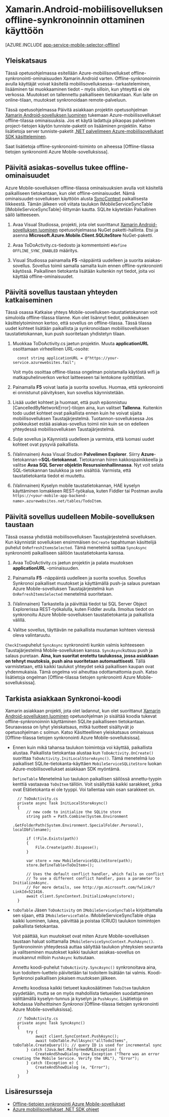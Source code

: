 <properties
    pageTitle="Ota offline-synkronoinnin, kun Azure Mobile-sovellus (Xamarin Android)"
    description="Opettele käyttämään App palvelun Mobile-sovelluksen välimuisti ja synkronoi offline-tilassa tietojen Xamarin Android-sovelluksessa"
    documentationCenter="xamarin"
    authors="adrianhall"
    manager="dwrede"
    editor=""
    services="app-service\mobile"/>

<tags
    ms.service="app-service-mobile"
    ms.workload="mobile"
    ms.tgt_pltfrm="mobile-xamarin-android"
    ms.devlang="dotnet"
    ms.topic="article"
    ms.date="10/01/2016"
    ms.author="adrianha"/>

# <a name="enable-offline-sync-for-your-xamarinandroid-mobile-app"></a>Xamarin.Android-mobiilisovelluksen offline-synkronoinnin ottaminen käyttöön

[AZURE.INCLUDE [app-service-mobile-selector-offline](../../includes/app-service-mobile-selector-offline.md)]

## <a name="overview"></a>Yleiskatsaus

Tässä opetusohjelmassa esitellään Azure-mobiilisovellukset offline-synkronointi-ominaisuuden Xamarin.Android varten. Offline-synkronoinnin avulla käyttäjät voivat käsitellä mobiilisovelluksessa--tarkasteleminen, lisääminen tai muokkaaminen tiedot – myös silloin, kun yhteyttä ei ole verkossa. Muutokset on tallennettu paikalliseen tietokantaan.
Kun laite on online-tilaan, muutokset synkronoidaan remote-palveluun.

Tässä opetusohjelmassa Päivitä asiakkaan projektin opetusohjelman [Xamarin Android-sovelluksen luominen] tukemaan Azure-mobiilisovellukset offline-tilassa ominaisuuksia. Jos et käytä ladattuja pikaopas palvelimen project-tietojen käytön tunniste-paketit on lisääminen projektiin. Katso lisätietoja server tunniste-paketit [.NET palvelimeen Azure-mobiilisovellukset SDK käsitteleminen](app-service-mobile-dotnet-backend-how-to-use-server-sdk.md).

Saat lisätietoja offline-synkronointi-toiminto on aiheessa [Offline-tilassa tietojen synkronointi Azure Mobile-sovelluksissa].

## <a name="update-the-client-app-to-support-offline-features"></a>Päivitä asiakas-sovellus tukee offline-ominaisuudet

Azure Mobile-sovelluksen offline-tilassa ominaisuuksien avulla voit käsitellä paikalliseen tietokantaan, kun olet offline-ominaisuudet. Nämä ominaisuudet-sovelluksen käyttöön alusta [SyncContext] paikallisesta liikkeestä. Tämän jälkeen voit viitata taulukon IMobileServiceSyncTable [IMobileServiceSyncTable]-liittymän kautta. SQLite käytetään Paikallinen säilö laitteeseen.

1. Avaa Visual Studiossa, projekti, jota olet suorittanut [Xamarin Android-sovelluksen luominen] opetusohjelmassa NuGet paketti-hallinta.  Etsi ja asenna **Microsoft.Azure.Mobile.Client.SQLiteStore** NuGet-paketti.

2. Avaa ToDoActivity.cs-tiedosto ja kommentointi `#define OFFLINE_SYNC_ENABLED` määritys.

3. Visual Studiossa painamalla **F5** -näppäintä uudelleen ja suorita asiakas-sovellus. Sovellus toimii samalla samalta kuin ennen offline-synkronointi käytössä. Paikallinen tietokanta lisätään kuitenkin nyt tiedot, joita voi käyttää offline-ominaisuudet.

## <a name="update-sync"></a>Päivitä sovellus taustaan yhteyden katkaiseminen

Tässä osassa Katkaise yhteys Mobile-sovelluksen-taustatietokannan voit simuloida offline-tilassa tilanne. Kun olet lisännyt tiedot, poikkeuksen käsittelytoiminnon kertoo, että sovellus on offline-tilassa. Tässä tilassa uudet kohteet lisätään paikallista ja synkronoidaan mobiilisovelluksen taustatietokannan, kun push suoritetaan yhdistetyn tilaan.

1. Muokkaa ToDoActivity.cs jaetun projektin. Muuta **applicationURL** osoittamaan virheellinen URL-osoite:

         const string applicationURL = @"https://your-service.azurewebsites.fail";

    Voit myös osoittaa offline-tilassa ongelman poistamalla käytöstä wifi ja matkapuhelinverkon verkot laitteeseen tai lentokone syöttötilan.

2. Painamalla **F5** voivat laatia ja suorita sovellus. Huomaa, että synkronointi ei onnistunut päivityksen, kun sovellus käynnistetään.

3. Lisää uudet kohteet ja huomaat, että push epäonnistuu [CancelledByNetworkError]-tilojen aina, kun valitset **Tallenna**. Kuitenkin todo uudet kohteet ovat paikallista ennen kuin he voivat sijaita mobiilisovelluksen Taustajärjestelmä.  Tuotannon-sovelluksessa Jos poikkeukset estää asiakas-sovellus toimii niin kuin se on edelleen yhteydessä mobiilisovelluksen Taustajärjestelmä.

4. Sulje sovellus ja Käynnistä uudelleen ja varmista, että luomasi uudet kohteet ovat pysyviä paikallista.

5. (Valinnainen) Avaa Visual Studion **Palvelimen Explorer**. Siirry **Azure**-tietokannan->**SQL-tietokannat**. Tietokannan hiiren kakkospainikkeella ja valitse **Avaa SQL Server objektin Resurssienhallinnassa**. Nyt voit selata SQL-tietokannan taulukkoa ja sen sisältöä. Varmista, että taustatietokanta tiedot ei muutettu.

6. (Valinnainen) Kyselyn mobile taustatietokannan, HAE kyselyn käyttäminen lomakkeen REST-työkalua, kuten Fiddler tai Postman avulla `https://<your-mobile-app-backend-name>.azurewebsites.net/tables/TodoItem`.

## <a name="update-online-app"></a>Päivitä sovellus uudelleen Mobile-sovelluksen taustaan

Tässä osassa yhdistää mobiilisovelluksen Taustajärjestelmä sovelluksen. Kun käynnistät sovelluksen ensimmäisen `OnCreate` tapahtuman käsittelijä puhelut `OnRefreshItemsSelected`. Tämä menetelmä soittaa `SyncAsync` synkronointi paikalliseen säilöön taustatietokanta kanssa.

1. Avaa ToDoActivity.cs jaetun projektin ja palata muutoksen **applicationURL** -ominaisuuden.

2. Painamalla **F5** -näppäintä uudelleen ja suorita sovellus. Sovellus Synkronoi paikalliset muutokset ja käyttämällä push-ja salaus puretaan Azure Mobile-sovelluksen Taustajärjestelmä kun `OnRefreshItemsSelected` menetelmä suoritetaan.

3. (Valinnainen) Tarkastella ja päivittää tiedot tai SQL Server Object Explorerissa REST-työkalulla, kuten Fiddler avulla. Ilmoitus tiedot on synkronoitu Azure Mobile-sovelluksen taustatietokanta ja paikallista välillä.

4. Valitse sovellus, täyttävän ne paikallista muutaman kohteen vieressä oleva valintaruutu.

  `CheckItem`puhelut `SyncAsync` synkronointi kunkin valmis kohteeseen Taustajärjestelmä Mobile-sovelluksen kanssa. `SyncAsync`kutsuu push ja salaus puretaan. **Aina, kun suoritat erotettu taulukossa, jossa asiakkaan on tehnyt muutoksia, push aina suoritetaan automaattisesti**. Tällä varmistetaan, että kaikki taulukot yhteydet sekä paikallisen kaupan ovat yhdenmukaisia. Tämä ongelma voi aiheuttaa odottamattomia push. Katso lisätietoja ongelman [Offline-tilassa tietojen synkronointi Azure Mobile-sovelluksissa].

## <a name="review-the-client-sync-code"></a>Tarkista asiakkaan Synkronoi-koodi

Xamarin asiakkaan projekti, jota olet ladannut, kun olet suorittanut [Xamarin Android-sovelluksen luominen] opetusohjelman jo sisältää koodia tukevat offline-synkronoinnin käyttäminen SQLite paikalliseen tietokantaan. Seuraavassa on lyhyt yleiskatsaus, mitkä tuotteet sisältyvät jo opetusohjelman c solmun. Katso Käsitteellinen yleiskatsaus ominaisuus [Offline-tilassa tietojen synkronointi Azure Mobile-sovelluksissa].

* Ennen kuin mikä tahansa taulukon toimintoja voi käyttää, paikallista alustaa. Paikallista tietokantaa alustaa kun `ToDoActivity.OnCreate()` suorittaa `ToDoActivity.InitLocalStoreAsync()`. Tämä menetelmä luo paikalliset SQLite-tietokanta-käyttäen `MobileServiceSQLiteStore` luokan Azure-mobiilisovellukset asiakkaan SDK myöntämä.

    `DefineTable` Menetelmä luo taulukon paikallisen säilössä annettu-tyypin kenttiä vastaavaa `ToDoItem` tällöin. Voit sisällyttää kaikki sarakkeet, jotka ovat Etätietokanta ei ole tyyppi. Voi tallentaa vain osan sarakkeet on.

        // ToDoActivity.cs
        private async Task InitLocalStoreAsync()
        {
            // new code to initialize the SQLite store
            string path = Path.Combine(System.Environment
                .GetFolderPath(System.Environment.SpecialFolder.Personal), localDbFilename);

            if (!File.Exists(path))
            {
                File.Create(path).Dispose();
            }

            var store = new MobileServiceSQLiteStore(path);
            store.DefineTable<ToDoItem>();

            // Uses the default conflict handler, which fails on conflict
            // To use a different conflict handler, pass a parameter to InitializeAsync.
            // For more details, see http://go.microsoft.com/fwlink/?LinkId=521416.
            await client.SyncContext.InitializeAsync(store);
        }


* `toDoTable` Jäsen `ToDoActivity` on `IMobileServiceSyncTable` kirjoittamalla sen sijaan, että `IMobileServiceTable`. IMobileServiceSyncTable ohjaa kaikki luominen, lukea, päivittää ja poistaa (CRUD) taulukon toimintojen paikallista tietokantaa.

    Voit päättää, kun muutokset ovat miten Azure Mobile-sovelluksen taustaan haluat soittamalla `IMobileServiceSyncContext.PushAsync()`. Synkronoinnin yhteydessä auttaa säilyttää taulukon yhteyksien seuranta ja valitseminen muutokset kaikki taulukot asiakas-sovellus on muokannut milloin `PushAsync` kutsutaan.

    Annettu koodi-puhelut `ToDoActivity.SyncAsync()` synkronoitava aina, kun todoitem-luettelo päivitetään tai todoitem lisätään tai valmis. Koodi-Synkronoi paikallisen jokaisen muutoksen jälkeen.

    Annettu koodissa kaikki tietueet kaukosäätimen `TodoItem` taulukon pyydetään, mutta se on myös mahdollista tietueiden suodattaminen välittämällä kyselyn-tunnus ja kyselyn ja `PushAsync`. Lisätietoja on kohdassa *Vaiheittainen Synkronoi* [Offline-tilassa tietojen synkronointi Azure Mobile-sovelluksissa].

        // ToDoActivity.cs
        private async Task SyncAsync()
        {
            try {
                await client.SyncContext.PushAsync();
                await toDoTable.PullAsync("allTodoItems", toDoTable.CreateQuery()); // query ID is used for incremental sync
            } catch (Java.Net.MalformedURLException) {
                CreateAndShowDialog (new Exception ("There was an error creating the Mobile Service. Verify the URL"), "Error");
            } catch (Exception e) {
                CreateAndShowDialog (e, "Error");
            }
        }

## <a name="additional-resources"></a>Lisäresursseja

* [Offline-tietojen synkronointi Azure Mobile-sovellukset]
* [Azure mobiilisovellukset .NET SDK ohjeet][8]

<!-- URLs. -->
[Xamarin Android-sovelluksen luominen]: ../app-service-mobile-xamarin-android-get-started.md
[Offline-tietojen synkronointi Azure Mobile-sovellukset]: ../app-service-mobile-offline-data-sync.md

<!-- Images -->

<!-- URLs. -->
[Xamarin Android-sovelluksen luominen]: app-service-mobile-xamarin-android-get-started.md
[Offline-tietojen synkronointi Azure Mobile-sovellukset]: app-service-mobile-offline-data-sync.md
[Xamarin Studio]: http://xamarin.com/download
[Xamarin extension]: http://xamarin.com/visual-studio
[SyncContext]: https://msdn.microsoft.com/library/azure/microsoft.windowsazure.mobileservices.mobileserviceclient.synccontext(v=azure.10).aspx
[8]: app-service-mobile-dotnet-how-to-use-client-library.md

